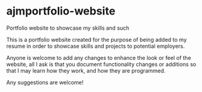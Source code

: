 # ajmportfolio-website
Portfolio website to showcase my skills and such

This is a portfolio website created for the purpose of being added to my resume in order to showcase skills and projects to potential
employers.

Anyone is welcome to add any changes to enhance the look or feel of the website, all I ask is that you document functionality 
changes or additions so that I may learn how they work, and how they are programmed. 

Any suggestions are welcome! 

